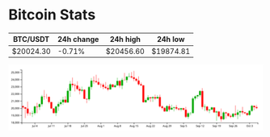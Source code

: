 # Bitcoin Stats

BTC/USDT|24h change|24h high|24h low|
|---|---|---|---|
|$20024.30|-0.71%|$20456.60|$19874.81|

<img src="./chart.svg">
